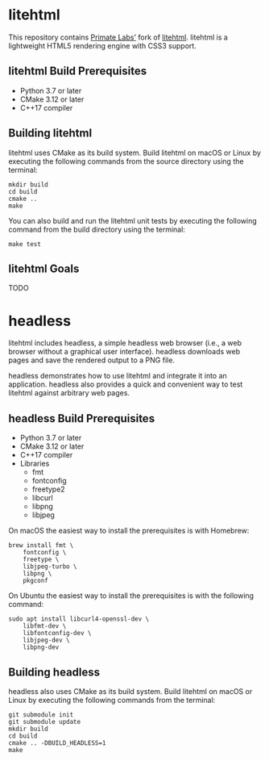 
# litehtml

This repository contains [Primate Labs'](https://www.primatelabs.com/) fork of [litehtml](https://github.com/litehtml/litehtml).  litehtml is a lightweight HTML5 rendering engine with CSS3 support.

## litehtml Build Prerequisites

* Python 3.7 or later
* CMake 3.12 or later
* C++17 compiler

## Building litehtml

litehtml uses CMake as its build system.  Build litehtml on macOS or Linux by executing the following commands from the source directory using the terminal:

    mkdir build
    cd build
    cmake ..
    make

You can also build and run the litehtml unit tests by executing the following command from the build directory using the terminal:

    make test

## litehtml Goals

TODO

# headless

litehtml includes headless, a simple headless web browser (i.e., a web browser without a graphical user interface).  headless downloads web pages and save the rendered output to a PNG file.

headless demonstrates how to use litehtml and integrate it into an application.  headless also provides a quick and convenient way to test litehtml against arbitrary web pages.

## headless Build Prerequisites

* Python 3.7 or later
* CMake 3.12 or later
* C++17 compiler
* Libraries
  * fmt
  * fontconfig
  * freetype2
  * libcurl
  * libpng
  * libjpeg

On macOS the easiest way to install the prerequisites is with Homebrew:

    brew install fmt \
        fontconfig \
        freetype \
        libjpeg-turbo \
        libpng \
        pkgconf

On Ubuntu the easiest way to install the prerequisites is with the following command:

    sudo apt install libcurl4-openssl-dev \
        libfmt-dev \
        libfontconfig-dev \
        libjpeg-dev \
        libpng-dev

## Building headless

headless also uses CMake as its build system.  Build litehtml on macOS or Linux by executing the following commands from the terminal:

    git submodule init
    git submodule update
    mkdir build
    cd build
    cmake .. -DBUILD_HEADLESS=1
    make
